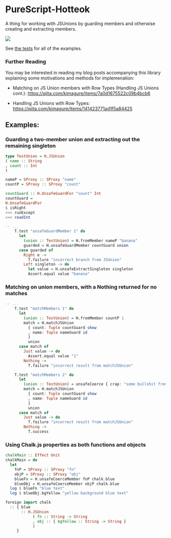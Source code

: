 # PureScript-Hotteok

A thing for working with JSUnions by guarding members and otherwise creating and extracting members.

![](https://i.imgur.com/N4xa6La.png)

See [the tests](test/Main.purs) for all of the examples.

### Further Reading

You may be interested in reading my blog posts accompanying this library explaining some motivations and methods for implemenation:

* Matching on JS Union members with Row Types (Handling JS Unions cont.): <https://qiita.com/kimagure/items/7a0d1675522c09b4bcb6>

* Handling JS Unions with Row Types: <https://qiita.com/kimagure/items/141423771ad1f5a84425>

## Examples:

### Guarding a two-member union and extracting out the remaining singleton

```hs
type TestUnion = H.JSUnion
( name :: String
, count :: Int
)

nameP = SProxy :: SProxy "name"
countP = SProxy :: SProxy "count"

countGuard :: H.UnsafeGuardFor "count" Int
countGuard =
H.UnsafeGuardFor
$ isRight
<<< runExcept
<<< readInt

-- ...
    T.test "unsafeGuardMember 1" do
      let
        (union :: TestUnion) = H.fromMember nameP "banana"
        guarded = H.unsafeGuardMember countGuard union
      case guarded of
        Right e ->
          T.failure "incorrect branch from JSUnion"
        Left singleton -> do
          let value = H.unsafeExtractSingleton singleton
          Assert.equal value "banana"
```

### Matching on union members, with a Nothing returned for no matches

```hs
-- ...
    T.test "matchMembers 1" do
      let
        (union :: TestUnion) = H.fromMember countP 1
        match = H.matchJSUnion
          { count: Tuple countGuard show
          , name: Tuple nameGuard id
          }
          union
      case match of
        Just value -> do
          Assert.equal value "1"
        Nothing ->
          T.failure "incorrect result from matchJSUnion"

    T.test "matchMembers 2" do
      let
        (union :: TestUnion) = unsafeCoerce { crap: "some bullshit from JS" }
        match = H.matchJSUnion
          { count: Tuple countGuard show
          , name: Tuple nameGuard id
          }
          union
      case match of
        Just value -> do
          T.failure "incorrect result from matchJSUnion"
        Nothing ->
          T.success
```

### Using Chalk.js properties as both functions and objects

```hs
chalkMain :: Effect Unit
chalkMain = do
  let
    fnP = SProxy :: SProxy "fn"
    objP = SProxy :: SProxy "obj"
    blueFn = H.unsafeCoerceMember fnP chalk.blue
    blueObj = H.unsafeCoerceMember objP chalk.blue
  log $ blueFn "blue text"
  log $ blueObj.bgYellow "yellow background blue text"

foreign import chalk
  :: { blue
       :: H.JSUnion
            ( fn :: String -> String
            , obj :: { bgYellow :: String -> String }
            )
     }
```
